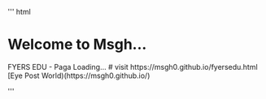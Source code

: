 
'''
html
<head>
  <script async src="https://pagead2.googlesyndication.com/pagead/js/adsbygoogle.js?client=ca-pub-4180135997218144"
     crossorigin="anonymous"></script>
  <title>MSGH</title>
</head>
<!--# Web.msgh0
# -->
<body>
<h1>Welcome to Msgh...</h1>
 <p>
FYERS EDU - Paga Loading...
# visit https://msgh0.github.io/fyersedu.html
<br>
[Eye Post World)(https://msgh0.github.io/)




 </p> 

 
</body>

'''
